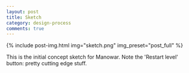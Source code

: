 ```yaml
---
layout: post
title: Sketch
category: design-process
comments: true
---
```


{% include post-img.html img="sketch.png" img_preset="post_full" %}

This is the initial concept sketch for Manowar. Note the 'Restart level' 
button: pretty cutting edge stuff.  


